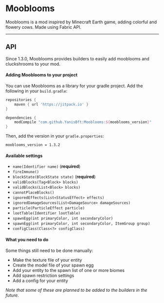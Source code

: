 # Mooblooms

Mooblooms is a mod inspired by Minecraft Earth game, adding colorful and flowery cows.
Made using Fabric API.

---

## API
Since 1.3.0, Mooblooms provides builders to easily add mooblooms and cluckshrooms to your mod.

#### Adding Mooblooms to your project
You can use Mooblooms as a library for your gradle project. Add the following in your ``build.gradle``:
```gradle
repositories {
    maven { url 'https://jitpack.io' }
}

dependencies {
    modCompile "com.github.YanisBft:Mooblooms:${mooblooms_version}"
}
```
Then, add the version in your ``gradle.properties``:
```properties
mooblooms_version = 1.3.2
```

#### Available settings
* ``name(Identifier name)`` (**required**)
* ``fireImmune()``
* ``blockState(BlockState state)`` (**required**)
* ``validBlocks(Tag<Block> blocks)``
* ``validBlocks(List<Block> blocks)``
* ``cannotPlaceBlocks()``
* ``ignoredEffects(List<StatusEffect> effects)``
* ``ignoredDamageSources(List<DamageSource> damageSources)``
* ``particle(ParticleEffect particle)``
* ``lootTable(Identifier lootTable)``
* ``spawnEgg(int primaryColor, int secondaryColor)``
* ``spawnEgg(int primaryColor, int secondaryColor, ItemGroup group)``
* ``configClass(Class<?> configClass)``

#### What you need to do
Some things still need to be done manually:
* Make the texture file of your entity
* Create the model file of your spawn egg
* Add your entity to the spawn list of one or more biomes
* Add spawn restriction settings
* Add a config for your entity

*Note that some of these are planned to be added to the builders in the future.*
